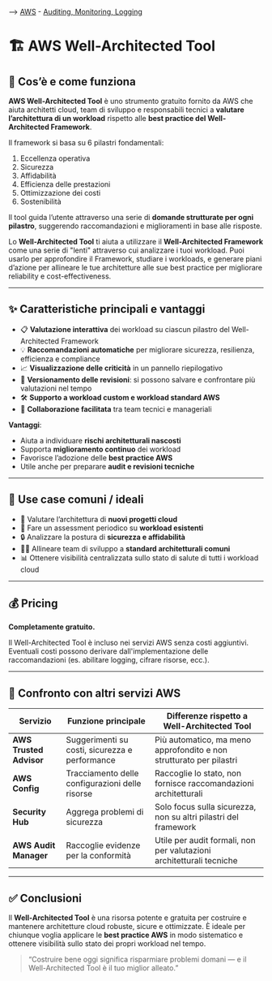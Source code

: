 --> [AWS](AWS.md)  -  [Auditing, Monitoring, Logging](Auditing-Monitoring-Logging.md)
# 🏗️ AWS Well-Architected Tool

## 📘 Cos’è e come funziona

**AWS Well-Architected Tool** è uno strumento gratuito fornito da AWS che aiuta architetti cloud, team di sviluppo e responsabili tecnici a **valutare l’architettura di un workload** rispetto alle **best practice del Well-Architected Framework**. 

Il framework si basa su 6 pilastri fondamentali:
1. Eccellenza operativa  
2. Sicurezza  
3. Affidabilità  
4. Efficienza delle prestazioni  
5. Ottimizzazione dei costi  
6. Sostenibilità

Il tool guida l’utente attraverso una serie di **domande strutturate per ogni pilastro**, suggerendo raccomandazioni e miglioramenti in base alle risposte.

Lo **Well-Architected Tool** ti aiuta a utilizzare il **Well-Architected Framework** come una serie di "lenti" attraverso cui analizzare i tuoi workload. Puoi usarlo per approfondire il Framework, studiare i workloads, e generare piani d’azione per allineare le tue architetture alle sue best practice per migliorare reliability e cost-effectiveness.

---

## ✨ Caratteristiche principali e vantaggi

- 📋 **Valutazione interattiva** dei workload su ciascun pilastro del Well-Architected Framework
- 💡 **Raccomandazioni automatiche** per migliorare sicurezza, resilienza, efficienza e compliance
- 📈 **Visualizzazione delle criticità** in un pannello riepilogativo
- 🔄 **Versionamento delle revisioni**: si possono salvare e confrontare più valutazioni nel tempo
- 🛠️ **Supporto a workload custom e workload standard AWS**
- 🤝 **Collaborazione facilitata** tra team tecnici e manageriali

**Vantaggi**:
- Aiuta a individuare **rischi architetturali nascosti**
- Supporta **miglioramento continuo** dei workload
- Favorisce l’adozione delle **best practice AWS**
- Utile anche per preparare **audit e revisioni tecniche**

---

## 🚀 Use case comuni / ideali

- 🧱 Valutare l’architettura di **nuovi progetti cloud**
- 🧪 Fare un assessment periodico su **workload esistenti**
- 🔒 Analizzare la postura di **sicurezza e affidabilità**
- 🧑‍🏫 Allineare team di sviluppo a **standard architetturali comuni**
- 📊 Ottenere visibilità centralizzata sullo stato di salute di tutti i workload cloud

---

## 💰 Pricing

**Completamente gratuito.**

Il Well-Architected Tool è incluso nei servizi AWS senza costi aggiuntivi. Eventuali costi possono derivare dall'implementazione delle raccomandazioni (es. abilitare logging, cifrare risorse, ecc.).

---

## 🔄 Confronto con altri servizi AWS

| Servizio                  | Funzione principale                                | Differenze rispetto a Well-Architected Tool                          |
|---------------------------|-----------------------------------------------------|-----------------------------------------------------------------------|
| **AWS Trusted Advisor**   | Suggerimenti su costi, sicurezza e performance      | Più automatico, ma meno approfondito e non strutturato per pilastri  |
| **AWS Config**            | Tracciamento delle configurazioni delle risorse     | Raccoglie lo stato, non fornisce raccomandazioni architetturali      |
| **Security Hub**          | Aggrega problemi di sicurezza                      | Solo focus sulla sicurezza, non su altri pilastri del framework       |
| **AWS Audit Manager**     | Raccoglie evidenze per la conformità               | Utile per audit formali, non per valutazioni architetturali tecniche |

---

## ✅ Conclusioni

Il **Well-Architected Tool** è una risorsa potente e gratuita per costruire e mantenere architetture cloud robuste, sicure e ottimizzate. È ideale per chiunque voglia applicare le **best practice AWS** in modo sistematico e ottenere visibilità sullo stato dei propri workload nel tempo.

> “Costruire bene oggi significa risparmiare problemi domani — e il Well-Architected Tool è il tuo miglior alleato.”
